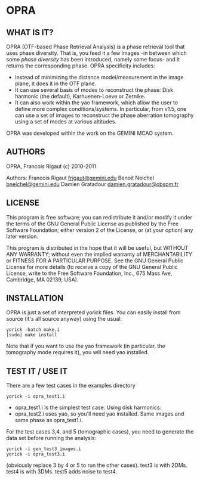 # OPRA


## WHAT IS IT?
OPRA (OTF-based Phase Retrieval Analysis) is a phase retrieval
tool that uses phase diversity. That is, you feed it a few images
-in between which some *phase diversity* has been introduced,
namely some focus- and it returns the corresponding phase.
OPRA specificity includes:

* Instead of minimizing the distance model/measurement in the
  image plane, it does it in the OTF plane.
* It can use several basis of modes to reconstruct the phase:
  Disk harmonic (the default), Karhuenen-Loeve or Zernike.
* It can also work within the yao framework, which allow the user
  to define more complex conditions/systems. In particular, from
  v1.5, one can use a set of images to reconstruct the phase
  aberration tomography using a set of modes at various altitudes.

OPRA was developed within the work on the GEMINI MCAO system.


## AUTHORS
OPRA, Francois Rigaut (c) 2010-2011

Authors:
Francois Rigaut    frigaut@gemini.edu
Benoit Neichel     bneichel@gemini.edu
Damien Gratadour   damien.gratadour@obspm.fr


## LICENSE
This program is free software; you can redistribute it and/or  modify it
under the terms of the GNU General Public License  as  published  by the
Free Software Foundation; either version 2 of the License,  or  (at your
option) any later version.

This program is distributed in the hope  that  it  will  be  useful, but
WITHOUT  ANY   WARRANTY;   without   even   the   implied   warranty  of
MERCHANTABILITY or  FITNESS  FOR  A  PARTICULAR  PURPOSE.   See  the GNU
General Public License for more details (to receive a  copy  of  the GNU
General Public License, write to the Free Software Foundation, Inc., 675
Mass Ave, Cambridge, MA 02139, USA).


## INSTALLATION

OPRA is just a set of interpreted yorick files. You can easily install from
source (it's all source anyway) using the usual:

    yorick -batch make.i
    [sudo] make install

Note that if you want to use the yao framework (in particular, the tomography
mode requires it), you will need yao installed.


## TEST IT / USE IT

There are a few test cases in the examples directory

    yorick -i opra_test1.i

* opra_test1.i Is the simplest test case. Using disk harmonics.
* opra_test2.i uses yao, so you'll need yao installed. Same images
  and same phase as opra_test1.i.

For the test cases 3,4, and 5 (tomographic cases), you need to
generate the data set before running the analysis:

    yorick -i gen_test3_images.i
    yorick -i opra_test3.i

(obviously replace 3 by 4 or 5 to run the other cases).
test3 is with 2DMs. test4 is with 3DMs. test5 adds noise to test4.


